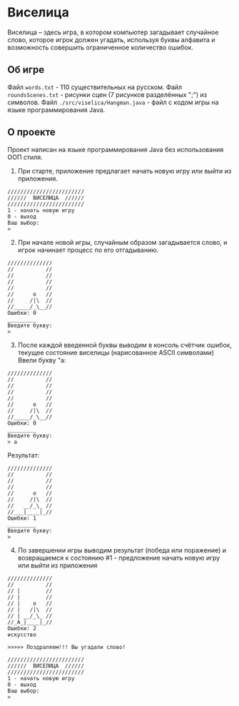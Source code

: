 # Виселица

Виселица – здесь игра, в котором компьютер загадывает случайное слово, которое игрок должен угадать, используя буквы алфавита и возможность совершить ограниченное количество ошибок.

## Об игре

Файл `words.txt` - 110 существительных на русском.
Файл `roundsScenes.txt` - рисунки сцен (7 рисунков разделённых \";\") из символов.
Файл `./src/viselica/Hangman.java` - файл с кодом игры на языке программирования Java.

## О проекте

Проект написан на языке программирования Java без использования ООП стиля.
1. При старте, приложение предлагает начать новую игру или выйти из приложения.
```
////////////////////////
//////  ВИСЕЛИЦА  //////
////////////////////////
1 - начать новую игру
0 - выход
Ваш выбор:
> 
```
2. При начале новой игры, случайным образом загадывается слово, и игрок начинает процесс по его отгадыванию.
```
//////////////
//          //
//          //
//          //
//          //
//      o   //
//     /|\  //
//_____/_\__//
Ошибки: 0
_________
Введите букву:
> 
```
3. После каждой введенной буквы выводим в консоль счётчик ошибок, текущее состояние виселицы (нарисованное ASCII символами)
Ввели букву \"а\:
```
//////////////
//          //
//          //
//          //
//          //
//      o   //
//     /|\  //
//_____/_\__//
Ошибки: 0
_________
Введите букву:
> а
```

Результат:
```
//////////////
//          //
//          //
//          //
//      o   //
//     /|\  //
//   __/_\_ //
//___|____|_//
Ошибки: 1
_________
Введите букву:
> 
```
 
4) По завершении игры выводим результат (победа или поражение) и возвращаемся к состоянию #1 - предложение начать новую игру или выйти из приложения
```
//////////////
//          //
// |        //
// |        //
// |    o   //
// |   /|\  //
// | __/_\_ //
//_A_|____|_//
Ошибки: 2
искусство

>>>>> Поздраляем!!! Вы угадали слово!

////////////////////////
//////  ВИСЕЛИЦА  //////
////////////////////////
1 - начать новую игру
0 - выход
Ваш выбор:
> 
```